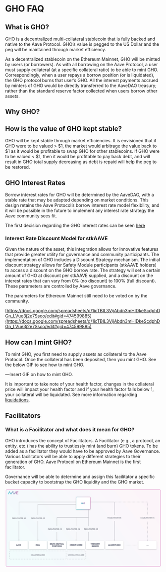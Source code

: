 # GHO FAQ

## What is GHO?

GHO is a decentralized multi-collateral stablecoin that is fully backed and native to the Aave Protocol. GHO’s value is pegged to the US Dollar and the peg will be maintained through market efficiency.

As a decentralized stablecoin on the Ethereum Mainnet, GHO will be minted by users (or borrowers). As with all borrowing on the Aave Protocol, a user must supply collateral (at a specific collateral ratio) to be able to mint GHO. Correspondingly, when a user repays a borrow position (or is liquidated), the GHO protocol burns that user’s GHO. All the interest payments accrued by minters of GHO would be directly transferred to the AaveDAO treasury; rather than the standard reserve factor collected when users borrow other assets.

## Why GHO?

## How is the value of GHO kept stable?

GHO will be kept stable through market efficiencies. It is envisioned that if GHO were to be valued > $1, the market would arbitrage the value back to $1 as it would be profitable to swap GHO for other stablecoins. If GHO were to be valued < $1, then it would be profitable to pay back debt, and will result in GHO total supply decreasing as debt is repaid will help the peg to be restored.

## GHO Interest Rates

Borrow interest rates for GHO will be determined by the AaveDAO, with a stable rate that may be adapted depending on market conditions. This design retains the Aave Protocol’s borrow interest rate model flexibility, and it will be possible in the future to implement any interest rate strategy the Aave community sees fit.

The first decision regarding the GHO interest rates can be seen [here](./fundamental-concepts/gho-discount-strategy)

### Interest Rate Discount Model for stkAAVE

Given the nature of the asset, this integration allows for innovative features that provide greater utility for governance and community participants. The implementation of GHO includes a Discount Strategy mechanism. The initial discount strategy allows for Safety Module participants (stkAAVE holders) to access a discount on the GHO borrow rate. The strategy will set a certain amount of GHO at discount per stkAAVE supplied, and a discount on the interest rates that can vary from 0% (no discount) to 100% (full discount). These parameters are controlled by Aave governance.

The parameters for Ethereum Mainnet still need to be voted on by the community.

[https://docs.google.com/spreadsheets/d/1icTBIL3VijAbdn3mHIDkeScdphDGn_LVue3j2e7Ssoo/edit#gid=474599885](https://docs.google.com/spreadsheets/d/1icTBIL3VijAbdn3mHIDkeScdphDGn_LVue3j2e7Ssoo/edit#gid=474599885)

## How can I mint GHO?

To mint GHO, you first need to supply assets as collateral to the Aave Protocol. Once the collateral has been deposited, then you mint GHO. See the below GIF to see how to mint GHO.

—Insert GIF on how to mint GHO.

It is important to take note of your health factor, changes in the collateral price will impact your health factor and if your health factor falls below 1, your collateral will be liquidated. See more information regarding [liquidations](https://docs.aave.com/developers/guides/liquidations).

## Facilitators

### What is a Facilitator and what does it mean for GHO?

GHO introduces the concept of Facilitators. A Facilitator (e.g., a protocol, an entity, etc.) has the ability to trustlessly mint (and burn) GHO tokens. To be added as a facilitator they would have to be approved by Aave Governance. Various facilitators will be able to apply different strategies to their generation of GHO. Aave Protocol on Ethereum Mainnet is the first facilitator.

Governance will be able to determine and assign this facilitator a specific bucket capacity to bootstrap the GHO liquidity and the GHO market.

![Untitled](../docs/assets/facilitator.png)
